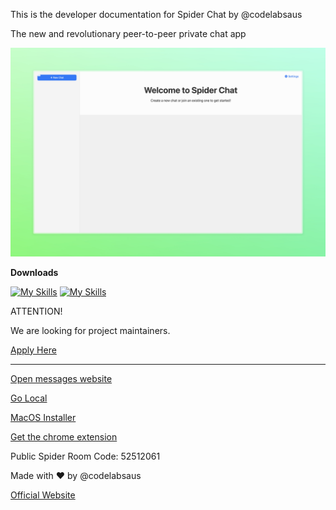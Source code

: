 This is the developer documentation for Spider Chat by @codelabsaus



The new and revolutionary peer-to-peer private chat app

![screenshot](SpiderChat.jpeg)



**Downloads**


[![My Skills](https://skillicons.dev/icons?i=apple)](https://drive.google.com/uc?export=download&id=1VLCGA_3AxUpxNLbTN_T910tdkHlusrEk) [![My Skills](https://skillicons.dev/icons?i=windows,linux,html)](https://github.com/weblabsaus/Spider-Chat/releases/latest)




ATTENTION!

We are looking for project maintainers. 

[Apply Here](https://forms.gle/QLERUBaKHMC3etsX7)




_________________________________________________________


[Open messages website](https://weblabsaus.github.io/Spider-Chat/)


[Go Local](https://github.com/weblabsaus/Spider-Chat/releases/latest)


[MacOS Installer](https://drive.google.com/uc?export=download&id=1VLCGA_3AxUpxNLbTN_T910tdkHlusrEk)


[Get the chrome extension](https://drive.usercontent.google.com/download?id=1ECjEx1s0OgI_7NCAjmdsUcX4jIroa2By&export=download&authuser=0)



Public Spider Room Code: 52512061




Made with ❤️ by @codelabsaus


[Official Website](https://sites.google.com/view/getspiderchat/home)
